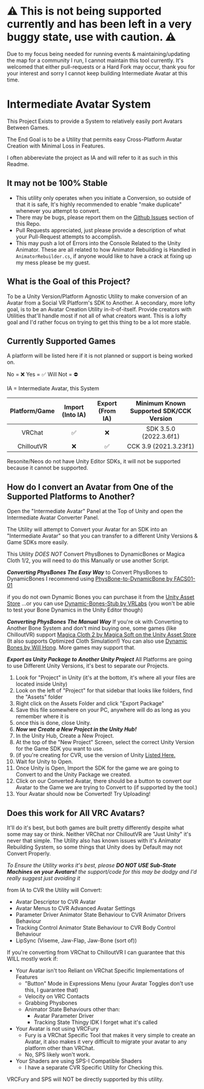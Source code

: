 # ⚠️ This is not being supported currently and has been left in a very buggy state, use with caution. ⚠️
Due to my focus being needed for running events & maintaining/updating the map for a community I run, I cannot maintain this tool currently. It's welcomed that either pull-requests or a Hard Fork may occur, thank you for your interest and sorry I cannot keep building Intermediate Avatar at this time.
# Intermediate Avatar System
This Project Exists to provide a System to relatively easily port Avatars Between Games.

The End Goal is to be a Utility that permits easy Cross-Platform Avatar Creation with Minimal Loss in Features.

I often abbereviate the project as IA and will refer to it as such in this Readme.

## It may not be 100% Stable
- This utility only operates when you initiate a Conversion, so outside of that it is safe, It's highly recommended to enable "make duplicate" whenever you attempt to convert.
- There may be bugs, please report them on the [Github Issues](https://github.com/VoyVivika/Intermediate-Avatar/issues) section of this Repo.
- Pull Requests appreciated, just please provide a description of what your Pull-Request attempts to accomplish.
- This may push a lot of Errors into the Console Related to the Unity Animator. These are all related to how Animator Rebuilding is Handled in `AnimatorRebuilder.cs`, if anyone would like to have a crack at fixing up my mess please be my guest.

## What is the Goal of this Project?
To be a Unity Version/Platform Agnostic Utility to make conversion of an Avatar from a Social VR Platform's SDK to Another.
A secondary, more lofty goal, is to be an Avatar Creation Utility in-it-of-itself. Provide creators with Utilities that'll handle most if not all of what creators want. This is a lofty goal and I'd rather focus on trying to get this thing to be a lot more stable.

## Currently Supported Games

A platform will be listed here if it is not planned or support is being worked on.

No = ❌
Yes = ✅
Will Not = ⛔

IA = Intermediate Avatar, this System

| Platform/Game | Import (Into IA) | Export (From IA) | Minimum Known Supported SDK/CCK Version     |
|:-------------:|:----------------:|:----------------:|:-------------------------------------------:|
| VRChat        |       ✅         |        ❌        | SDK 3.5.0 (2022.3.6f1)                      |
| ChilloutVR    |       ❌         |        ✅        | CCK 3.9 (2021.3.23f1)                       |

Resonite/Neos do not have Unity Editor SDKs, it will not be supported because it cannot be supported.

## How do I convert an Avatar from One of the Supported Platforms to Another?

Open the "Intermediate Avatar" Panel at the Top of Unity and open the Intermediate Avatar Converter Panel.

The Utility will attempt to Convert your Avatar for an SDK into an "Intermediate Avatar" so that you can transfer to a different Unity Versions & Game SDKs more easily.

This Utility *DOES NOT* Convert PhysBones to DynamicBones or Magica Cloth 1/2, you will need to do this Manually or use another Script.

***Converting PhysBones The Easy Way***
to Convert PhysBones to DynamicBones I recommend using [PhysBone-to-DynamicBone by FACS01-01](https://github.com/FACS01-01/PhysBone-to-DynamicBone)

if you do not own Dynamic Bones you can purchase it from the [Unity Asset Store](https://assetstore.unity.com/packages/tools/animation/dynamic-bone-16743)
...or you can use [Dynamic-Bones-Stub by VRLabs](https://github.com/VRLabs/Dynamic-Bones-Stub) (you won't be able to test your Bone Dynamics in the Unity Editor though)

***Converting PhysBones The Manual Way***
If you're ok with Converting to Another Bone System and don't mind buying one, some games (like ChilloutVR) support [Magica Cloth 2 by Magica Soft on the Unity Asset Store](https://assetstore.unity.com/packages/tools/physics/magica-cloth-2-242307) (It also supports Optimized Cloth Simulation!)
You can also use [Dynamic Bones by Will Hong]((https://assetstore.unity.com/packages/tools/animation/dynamic-bone-16743)). More games may support that.

***Export as Unity Package to Another Unity Project***
All Platforms are going to use Different Unity Versions, it's best to separate our Projects.
1. Look for "Project" in Unity (it's at the bottom, it's where all your files are located inside Unity)
2. Look on the left of "Project" for that sidebar that looks like folders, find the "Assets" folder
3. Right click on the Assets Folder and click "Export Package"
4. Save this file somewhere on your PC, anywhere will do as long as you remember where it is
5. once this is done, close Unity.
6. ***Now we Create a New Project in the Unity Hub!***
7. In the Unity Hub, Create a New Project.
8. At the top of the "New Project" Screen, select the correct Unity Version for the Game SDK you want to use.
9. (if you're creating for CVR, use the version of Unity [Listed Here.](https://docs.abinteractive.net/cck/setup/)
10. Wait for Unity to Open.
11. Once Unity is Open, Import the SDK for the game we are going to Convert to and the Unity Package we created.
12. Click on our Converted Avatar, there should be a button to convert our Avatar to the Game we are trying to Convert to (if supported by the tool.)
13. Your Avatar should now be Converted! Try Uploading!

## Does this work for All VRC Avatars?
It'll do it's best, but both games are built pretty differently despite what some may say or think. Neither VRChat nor ChilloutVR are "Just Unity" it's never that simple.
The Utility also has known issues with it's Animator Rebuilding System, so some things that Unity does by Default may not Convert Properly.

*To Ensure the Utility works it's best, please* ***DO NOT USE Sub-State Machines on your Avatars!*** *the support/code for this may be dodgy and I'd really suggest just avoiding it*

from IA to CVR the Utility will Convert:
- Avatar Descriptor to CVR Avatar
- Avatar Menus to CVR Advanced Avatar Settings
- Parameter Driver Animator State Behaviour to CVR Animator Drivers Behaviour
- Tracking Control Animator State Behaviour to CVR Body Control Behaviour
- LipSync (Viseme, Jaw-Flap, Jaw-Bone (sort of))

If you're converting from VRChat to ChilloutVR I can guarantee that this WILL mostly work if:
- Your Avatar isn't too Reliant on VRChat Specific Implementations of Features
	- "Button" Mode in Expressions Menu (your Avatar Toggles don't use this, I guarantee that)
	- Velocity on VRC Contacts
	- Grabbing Physbones
	- Animator State Behaviours other than:
		- Avatar Parameter Driver
		- Tracking State Thingy IDK I forget what it's called
- Your Avatar is not using VRCFury
	- Fury is a VRChat Specific Tool that makes it very simple to create an Avatar, it also makes it very difficult to migrate your avatar to any platform other than VRChat.
	- No, SPS likely won't work.
- Your Shaders are using SPS-I Compatible Shaders
	- I have a separate CVR Specific Utility for Checking this.

VRCFury and SPS will NOT be directly supported by this utility.

